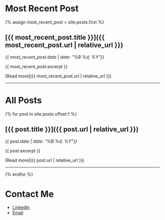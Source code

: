 # Most Recent Post

{% assign most_recent_post = site.posts.first %}

## [{{ most_recent_post.title }}]({{ most_recent_post.url | relative_url }})
*{{ most_recent_post.date | date: "%B %d, %Y"}}*

{{ most_recent_post.excerpt }}

[Read more]({{ most_recent_post.url | relative_url }})

---

# All Posts

{% for post in site.posts offset:1 %}
## [{{ post.title }}]({{ post.url | relative_url }})
*{{ post.date | date: "%B %d, %Y"}}*

{{ post.excerpt }}

[Read more]({{ post.url | relative_url }})

---
{% endfor %}

# Contact Me

- [LinkedIn](https://www.linkedin.com/in/your-profile)
- [Email](mailto:your-email@example.com)
